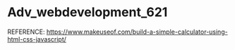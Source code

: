 # Adv_webdevelopment_621
REFERENCE:
https://www.makeuseof.com/build-a-simple-calculator-using-html-css-javascript/
